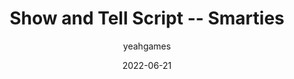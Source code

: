 ---
layout: artifact
title: Show and Tell Script -- Smarties
date: 2022-06-21
author: yeahgames
categories: [Physical, Scan, Transcription]
permalink: /artifacts/view/p/0001
featimg: https://archive2.yeahgames.net/c/artifacts/p/0001/png/1.png
link: https://artifacts.yeahgames.net/artifacts/view/p/0001
serial: P0001
description: "This was the script used in Aidan's show-and-tell about Smarties."
submitter: undone
archivist: nnillat
adate: 2022-06-21
items:
 - pdf-1
 - md-1
 - png-1
location: archive2
status: complete
---